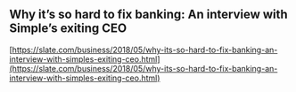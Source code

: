 ## Why it’s so hard to fix banking: An interview with Simple’s exiting CEO
  
  [https://slate.com/business/2018/05/why-its-so-hard-to-fix-banking-an-interview-with-simples-exiting-ceo.html](https://slate.com/business/2018/05/why-its-so-hard-to-fix-banking-an-interview-with-simples-exiting-ceo.html)